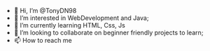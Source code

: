 - 👋 Hi, I’m @TonyDN98
- 👀 I’m interested in WebDevelopment and Java;
- 🌱 I’m currently learning HTML, Css, Js
- 💞️ I’m looking to collaborate on beginner friendly projects to learn;
- 📫 How to reach me

<!---
TonyDN98/TonyDN98 is a ✨ special ✨ repository because its `README.md` (this file) appears on your GitHub profile.
You can click the Preview link to take a look at your changes.
--->
